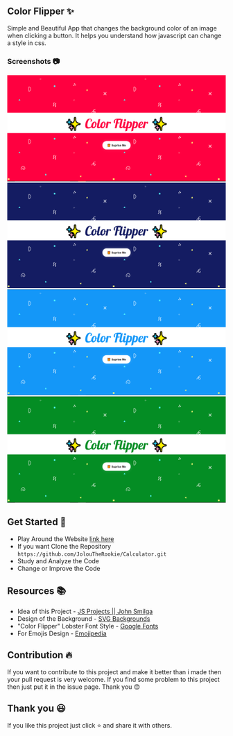 ## Color Flipper ✨

Simple and Beautiful App that changes the background color of an image when clicking a button. It helps you understand how javascript can change a style in css.

### Screenshots 📷
<img src="screenshots/red.PNG" alt="Red Flipper">
<img src="screenshots/dark.PNG" alt="Dark Flipper">
<img src="screenshots/blue.PNG" alt="Blue Flipper">
<img src="screenshots/green.PNG" alt="Green Flipper">


## Get Started 🦄
* Play Around the Website [link here]('https://joloutherookie.github.io/ColorFlipper/')
* If you want Clone the Repository
``
https://github.com/JolouTheRookie/Calculator.git
``
* Study and Analyze the Code
* Change or Improve the Code

## Resources 📚
* Idea of this Project - [JS Projects || John Smilga ]('https://www.vanillajavascriptprojects.com/')
* Design of the Background - [SVG Backgrounds]('https://www.svgbackgrounds.com/')
* "Color Flipper" Lobster Font Style - [Google Fonts]('https://fonts.google.com/')
* For Emojis Design - [Emojipedia]('https://emojipedia.org/')

## Contribution 🔥

If you want to contribute to this project and make it better than i made then your pull request is very welcome. If you find some problem to this project then just put it in the issue page. Thank you 😊

## Thank you 😃
If you like this project just click ⭐ and share it with others.


